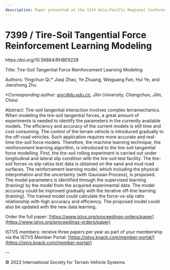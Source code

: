 ```yaml
---
description: Paper presented at the 11th Asia-Pacific Regional Conference of the ISTVS
---
```


# 7399 / Tire-Soil Tangential Force Reinforcement Learning Modeling

https:/doi.org/10.56884/RHBE9228

Title: Tire-Soil Tangential Force Reinforcement Learning Modeling

Authors: Yingchun Qi,\* Jiaqi Zhao, Ye Zhuang,  Weiguang Fan, Hui Ye, and Jianzhong Zhu

_\*Corresponding author: qiyc@jlu.edu.cn, Jilin University, Changchun, Jilin, China_

Abstract: Tire-soil tangential interaction involves complex terramechanics. When modeling the tire-soil tangential forces, a great amount of experiments is needed to identify the parameters in the currently available models. The efficiency and accuracy of the current models is still time and cost consuming. The control of the terrain vehicle is introduced gradually to the off-road vehicles. Such application requires more accurate and real-time tire-soil force models. Therefore, the machine learning technique, the reinforcement learning algorithm, is introduced to the tire-soil tangential force modelling. First, the tire-soil rolling experiment is carried out under longitudinal and lateral slip condition with the tire-soil test facility. The tire-soil forces vs slip ratios test data is obtained on the sand and mud road surfaces. The reinforcement learning model, which including the physical interpretation and the uncertainty (with Gaussian Process), is proposed. The model parameters is identified through the supervised learning (training) by the model from the acquired experimental data. The model accuracy could be improved gradually with the iterative off-line learning (training). The trained model could calculate the force-vs-slip ratio relationship with high accuracy and efficiency. The proposed model could also be updated with the new data learning.

Order the full paper: [https://www.istvs.org/proceedings-orders/paper](https://www.istvs.org/proceedings-orders/paper)

ISTVS members: receive three papers per year as part of your membership via the ISTVS Member Portal: [https://istvs.knack.com/member-portal/](https://istvs.knack.com/member-portal/)

\--

© 2022 International Society for Terrain-Vehicle Systems
